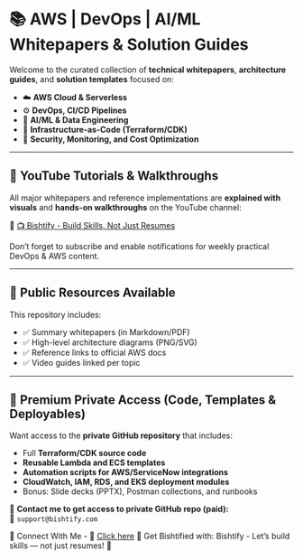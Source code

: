 # 📚 AWS | DevOps | AI/ML Whitepapers & Solution Guides

Welcome to the curated collection of **technical whitepapers**, **architecture guides**, and **solution templates** focused on:

- ☁️ **AWS Cloud & Serverless**
- ⚙️ **DevOps, CI/CD Pipelines**
- 🤖 **AI/ML & Data Engineering**
- 🧱 **Infrastructure-as-Code (Terraform/CDK)**
- 🔐 **Security, Monitoring, and Cost Optimization**
  
---
## 🎥 YouTube Tutorials & Walkthroughs

All major whitepapers and reference implementations are **explained with visuals** and **hands-on walkthroughs** on the YouTube channel:

🔗 [📺 Bishtify - Build Skills, Not Just Resumes](https://www.youtube.com/@getbishtified)

Don’t forget to subscribe and enable notifications for weekly practical DevOps & AWS content.

---

## 📂 Public Resources Available

This repository includes:
- ✅ Summary whitepapers (in Markdown/PDF)
- ✅ High-level architecture diagrams (PNG/SVG)
- ✅ Reference links to official AWS docs
- ✅ Video guides linked per topic

---

## 🔐 Premium Private Access (Code, Templates & Deployables)

Want access to the **private GitHub repository** that includes:

- Full **Terraform/CDK source code**
- **Reusable Lambda and ECS templates**
- **Automation scripts for AWS/ServiceNow integrations**
- **CloudWatch, IAM, RDS, and EKS deployment modules**
- Bonus: Slide decks (PPTX), Postman collections, and runbooks

📩 **Contact me to get access to private GitHub repo (paid):**  
📧 `support@bishtify.com`

🤝 Connect With Me - 📧 [Click here](https://topmate.io/pradeep_singh_bisht)
🔗 Get Bishtified with:
Bishtify - Let’s build skills — not just resumes! 🚀

